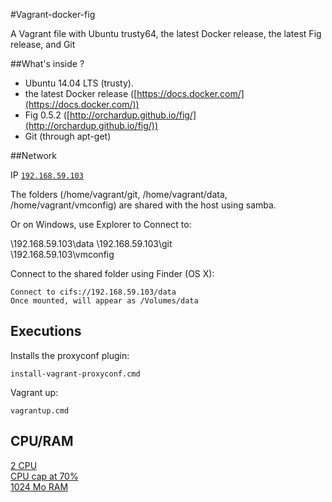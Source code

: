 #Vagrant-docker-fig


A Vagrant file with Ubuntu trusty64, the latest Docker release, the latest Fig release, and Git

##What's inside ?

 - Ubuntu 14.04 LTS (trusty).  
 - the latest Docker release  ([https://docs.docker.com/](https://docs.docker.com/))  
 - Fig 0.5.2                 ([http://orchardup.github.io/fig/](http://orchardup.github.io/fig/))  
 - Git (through apt-get)  

##Network

IP [`192.168.59.103`][ip]  
 

The folders (/home/vagrant/git, /home/vagrant/data, /home/vagrant/vmconfig) are shared with the host using samba.

Or on Windows, use Explorer to Connect to:

\\192.168.59.103\data
\\192.168.59.103\git  
\\192.168.59.103\vmconfig

Connect to the shared folder using Finder (OS X):

	Connect to cifs://192.168.59.103/data
	Once mounted, will appear as /Volumes/data  

## Executions

Installs the proxyconf plugin:

	install-vagrant-proxyconf.cmd
	
Vagrant up:

	vagrantup.cmd


## CPU/RAM

[2 CPU][ncpu]  
[CPU cap at 70%][cpuc]  
[1024 Mo RAM][ram]  

[mnt]: https://github.com/Micka33/Vagrant-docker-fig/blob/master/Vagrantfile#L63
[nfs]: https://github.com/Micka33/Vagrant-docker-fig/blob/master/Vagrantfile#L63
[ip]:  https://github.com/Micka33/Vagrant-docker-fig/blob/master/Vagrantfile#L61
[port]:https://github.com/Micka33/Vagrant-docker-fig/blob/master/Vagrantfile#L59
[ncpu]:https://github.com/Micka33/Vagrant-docker-fig/blob/master/Vagrantfile#L12
[cpuc]:https://github.com/Micka33/Vagrant-docker-fig/blob/master/Vagrantfile#L13
[ram]: https://github.com/Micka33/Vagrant-docker-fig/blob/master/Vagrantfile#L11
